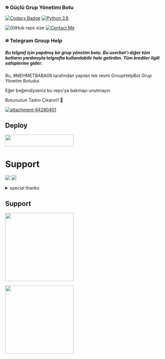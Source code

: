 
<h3>🔯 Güçlü Grup Yönetimi Botu </h3>

[![Codacy Badge](https://api.codacy.com/project/badge/Grade/f7c51539e67b483bb8d7749acca51d3a)](https://app.codacy.com/gh/TEAMDAISYXDEVS/DaisyX?utm_source=github.com&utm_medium=referral&utm_content=TEAMDAISYXDEVS/DaisyX&utm_campaign=Badge_Grade_Settings)
[![Python 3.6](https://img.shields.io/badge/Python-3.6%20or%20newer-blue.svg)](https://www.python.org/downloads/release/python-360/)

![GitHub repo size](https://img.shields.io/github/repo-size/TEAMDAISYXDEVS/DaisyX)
[![Contact Me](https://img.shields.io/badge/Telegram-Contact%20Me-informational)](https://t.me/lucifeermorningstar)

<h3>🔯 Telegram Group Help </h3>

<h5>Bu telgraf için yapılmış bir grup yönetim botu. Bu userbot'ı diğer tüm botların yardımıyla telgrafta kullanılabilir hale getirdim. Tüm krediler ilgili sahiplerine gider.</h5>

Bu, #MEHMETBABA06 tarafından yapılan tek resmi GroupHelpBot Grup Yönetim Botudur.

Eğer beğendiyseniz bu repo'ya bakmayı unutmayın.

Botunuzun Tadını Çıkarın!! 💝

<a href="https://ibb.co/C1S4nrM"><img src="https://i.ibb.co/C1S4nrM/attachment-64280401.png" alt="attachment-64280401" border="0"></a>

## Deploy
<a href="https://heroku.com/deploy?template=https://github.com/Mehmetbaba06/DaisyX"> <img src="https://img.shields.io/badge/Deploy%20To%20Heroku-red?style=for-the-badge&logo=heroku" width="220" height="38.45"/></a></p> 
 


# Support
<a href="https://t.me/sohbetskyfall"><img src="https://img.shields.io/badge/Join-Telegram%20Channel-red.svg?logo=Telegram"></a>
<a href="https://t.me/DaisyXNews"><img src="https://img.shields.io/badge/Join-Telegram%20Group-blue.svg?logo=telegram"></a>


<details>
<summary> special thanks </summary>
<b>DEVIL (@lucifeermorningstar) Owner</b>
<b>Inuka (@InukaASiTH) Developer</b>
<b>SHUBHAM (@theshubhamgundu) Promoter</b>
<b>ROHAN (@RoHaN_TeRa_BaAp) Supporter</b>
<h1>#TEAMDAISYXDEVS</h1>
</details>



## Support
   <a href="https://t.me/DaisyXNews"><img src="https://img.shields.io/badge/Channel%20Support%3F-yes-green?&style=flat-square?&logo=telegram" width=220px></a></p>
   <a href="https://t.me/DaisyXSupport"><img src="https://img.shields.io/badge/Group%20Support%3F-yes-green?&style=flat-square?&logo=telegram" width=220px></a></p>
   
